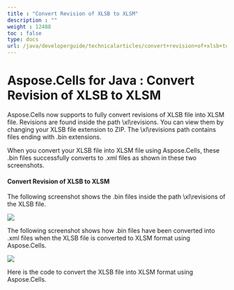```yaml
---
title : "Convert Revision of XLSB to XLSM" 
description : "" 
weight : 12488 
toc : false
type: docs
url: /java/developerguide/technicalarticles/convert+revision+of+xlsb+to+xlsm/
---
```


# Aspose.Cells for Java : Convert Revision of XLSB to XLSM


Aspose.Cells now supports to fully convert revisions of XLSB file into XLSM file. Revisions are found inside the path \\xl\\revisions. You can view them by changing your XLSB file extension to ZIP. The \\xl\\revisions path contains files ending with .bin extensions.

When you convert your XLSB file into XLSM file using Aspose.Cells, these .bin files successfully converts to .xml files as shown in these two screenshots.

#### Convert Revision of XLSB to XLSM

The following screenshot shows the .bin files inside the path \\xl\\revisions of the XLSB file.

![](https://docs2.aspose.com/cells/java/attachments/5276475/5472965.png)

The following screenshot shows how .bin files have been converted into .xml files when the XLSB file is converted to XLSM format using Aspose.Cells.

![](https://docs2.aspose.com/cells/java/attachments/5276475/5472962.png)

Here is the code to convert the XLSB file into XLSM format using Aspose.Cells.


